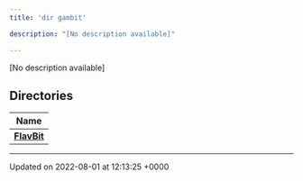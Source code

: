 ```yaml
---
title: 'dir gambit'

description: "[No description available]"

---
```







[No description available]

## Directories

| Name           |
| -------------- |
| **[FlavBit](/documentation/code/files/dir_79b9619463ce09cde16afaa584237f8f/#dir-flavbit)**  |






-------------------------------

Updated on 2022-08-01 at 12:13:25 +0000
